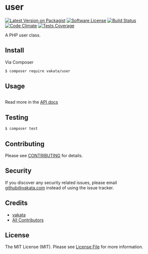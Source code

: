# user

[![Latest Version on Packagist][ico-version]][link-packagist]
[![Software License][ico-license]](LICENSE.md)
[![Build Status][ico-travis]][link-travis]
[![Code Climate][ico-cc]][link-cc]
[![Tests Coverage][ico-cc-coverage]][link-cc]

A PHP user class.

## Install

Via Composer

``` bash
$ composer require vakata/user
```

## Usage

``` php

```

Read more in the [API docs](docs/README.md)

## Testing

``` bash
$ composer test
```


## Contributing

Please see [CONTRIBUTING](CONTRIBUTING.md) for details.

## Security

If you discover any security related issues, please email github@vakata.com instead of using the issue tracker.

## Credits

- [vakata][link-author]
- [All Contributors][link-contributors]

## License

The MIT License (MIT). Please see [License File](LICENSE.md) for more information. 

[ico-version]: https://img.shields.io/packagist/v/vakata/user.svg?style=flat-square
[ico-license]: https://img.shields.io/badge/license-MIT-brightgreen.svg?style=flat-square
[ico-travis]: https://img.shields.io/travis/vakata/user/master.svg?style=flat-square
[ico-scrutinizer]: https://img.shields.io/scrutinizer/coverage/g/vakata/user.svg?style=flat-square
[ico-code-quality]: https://img.shields.io/scrutinizer/g/vakata/user.svg?style=flat-square
[ico-downloads]: https://img.shields.io/packagist/dt/vakata/user.svg?style=flat-square
[ico-cc]: https://img.shields.io/codeclimate/github/vakata/user.svg?style=flat-square
[ico-cc-coverage]: https://img.shields.io/codeclimate/coverage/github/vakata/user.svg?style=flat-square

[link-packagist]: https://packagist.org/packages/vakata/user
[link-travis]: https://travis-ci.org/vakata/user
[link-scrutinizer]: https://scrutinizer-ci.com/g/vakata/user/code-structure
[link-code-quality]: https://scrutinizer-ci.com/g/vakata/user
[link-downloads]: https://packagist.org/packages/vakata/user
[link-author]: https://github.com/vakata
[link-contributors]: ../../contributors
[link-cc]: https://codeclimate.com/github/vakata/user

